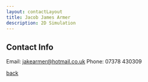 ```yaml
---
layout: contactLayout
title: Jacob James Armer
description: 2D Simulation
---
```


## Contact Info

Email: jakearmer@hotmail.co.uk
Phone: 07378 430309




[back](./)
